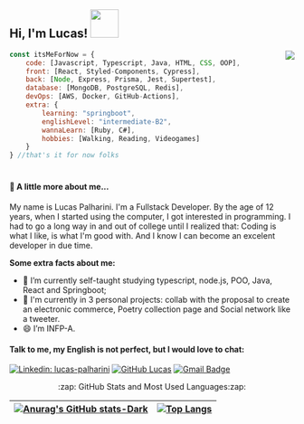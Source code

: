 ## Hi, I'm Lucas! <img src="https://media.giphy.com/media/mGcNjsfWAjY5AEZNw6/giphy.gif" width="50">

<img align="right" src="https://user-images.githubusercontent.com/97993001/170432301-e13759f0-6cdc-4265-8926-b4865f632ba6.png">



```javascript
const itsMeForNow = {
    code: [Javascript, Typescript, Java, HTML, CSS, OOP],
    front: [React, Styled-Components, Cypress],
    back: [Node, Express, Prisma, Jest, Supertest],
    database: [MongoDB, PostgreSQL, Redis],
    devOps: [AWS, Docker, GitHub-Actions],
    extra: {
        learning: "springboot",
        englishLevel: "intermediate-B2",
        wannaLearn: [Ruby, C#],
        hobbies: [Walking, Reading, Videogames]
    }
} //that's it for now folks
```
#

#### 🌱 A little more about me...  

My name is Lucas Palharini. I'm a Fullstack Developer.
By the age of 12 years, when I started using the computer, I got interested in programming.
I had to go a long way in and out of college until I realized that: 
Coding is what I like, is what I'm good with. And I know I can become an excelent developer in due time.


**Some extra facts about me:**
- 🌱 I’m currently self-taught studying typescript, node.js, POO, Java, React and Springboot;
- 💞️ I'm currently in 3 personal projects: collab with the proposal to create an electronic commerce, Poetry collection page and Social network like a tweeter.
- 😄 I’m INFP-A.


<!--
#### <p align="left">Technical skills:</p>

<p align="left">

<img src="https://cdn.jsdelivr.net/gh/devicons/devicon/icons/javascript/javascript-original.svg" style="vertical-align:top; margin:6px 4px" heigth="44px" width="44px" />
<img src="https://cdn.jsdelivr.net/gh/devicons/devicon/icons/typescript/typescript-original.svg" style="vertical-align:top; margin:6px 4px" heigth="44px" width="44px" />
<img src="https://cdn.jsdelivr.net/gh/devicons/devicon/icons/react/react-original.svg" alt="reactjs" style="vertical-align:top; margin:6px 4px" heigth="44px" width="44px" />
<br/>
<img src="https://cdn.jsdelivr.net/gh/devicons/devicon/icons/nodejs/nodejs-original.svg" alt="nodejs" style="vertical-align:top; margin:6px 4px" heigth="44px" width="44px" />
<img src="https://cdn.jsdelivr.net/gh/devicons/devicon/icons/express/express-original.svg" alt="expressjs" style="vertical-align:top; margin:6px 4px" heigth="44px" width="44px" />
<img src="https://cdn.jsdelivr.net/gh/devicons/devicon/icons/npm/npm-original-wordmark.svg" alt="npm" style="vertical-align:top; margin:6px 4px" heigth="44px" width="44px" />
<img src="https://cdn.jsdelivr.net/gh/devicons/devicon/icons/postgresql/postgresql-original.svg" alt="postgresql" style="vertical-align:top; margin:6px 4px" heigth="44px" width="44px" />
<img src="https://cdn.jsdelivr.net/gh/devicons/devicon/icons/git/git-original.svg" alt="git" style="vertical-align:top; margin:6px 4px" heigth="44px" width="44px" />
<img src="https://cdn.jsdelivr.net/gh/devicons/devicon/icons/jest/jest-plain.svg" alt="jest" style="vertical-align:top; margin:6px 4px" heigth="44px" width="44px" />
<br/>
<img src="https://cdn.jsdelivr.net/gh/devicons/devicon/icons/docker/docker-original.svg" alt="docker" style="vertical-align:top; margin:6px 4px" heigth="44px" width="44px" />
<img src="https://cdn.jsdelivr.net/gh/devicons/devicon/icons/amazonwebservices/amazonwebservices-plain-wordmark.svg" alt="amazon web services" style="vertical-align:top; margin:6px 4px" heigth="44px" width="44px" />
<img src="https://cdn.jsdelivr.net/gh/devicons/devicon/icons/vscode/vscode-original.svg" alt="visualstudio_code" style="vertical-align:top; margin:6px 4px" heigth="44px" width="44px">
<p align="center" style="font-size: 12px; font-style: italic;">Not even a Haiku, but we're getting there</p>

</p>
-->

#### Talk to me, my English is not perfect, but I would love to chat:
[![Linkedin: lucas-palharini](https://img.shields.io/badge/-LucasPalharini-blue?style=flat-square&logo=Linkedin&logoColor=white&link=https://www.linkedin.com/in/lucas-palharini/)](https://www.linkedin.com/in/lucas-palharini/)
[![GitHub Lucas](https://img.shields.io/github/followers/pipas2309?label=follow&style=social)](https://github.com/pipas2309)
[![Gmail Badge](https://img.shields.io/badge/-Gmail-c14438?style=flat&logo=Gmail&logoColor=white&link=mailto:rebeccamanzi@gmail.com)](mailto:bazezimo42@gmail.com)

<p align="center">:zap: GitHub Stats and Most Used Languages:zap:</p>

| [![Anurag's GitHub stats-Dark](https://github-readme-stats.vercel.app/api?username=pipas2309&show_icons=true&theme=dark#gh-dark-mode-only)](https://github.com/pipas2309) | [![Top Langs](https://github-readme-stats.vercel.app/api/top-langs/?username=pipas2309&layout=compact)](https://github.com/pipas2309)
| ------------- | ------------- |


<!--

**pipas2309/pipas2309** is a ✨ _special_ ✨ repository because its `README.md` (this file) appears on your GitHub profile.

Here are some ideas to get you started:

- 🔭 I’m currently working on ...
- 🌱 I’m currently learning ...
- 👯 I’m looking to collaborate on ...
- 🤔 I’m looking for help with ...
- 💬 Ask me about ...
- 📫 How to reach me: ...
- 😄 Pronouns: ...
- ⚡ Fun fact: ...
-->
